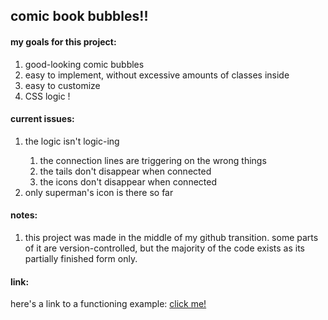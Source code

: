 <h2>comic book bubbles!!</h2>

<h4>my goals for this project:</h4>
<ol>
  <li>good-looking comic bubbles</li>
  <li>easy to implement, without excessive amounts of classes inside</li>
  <li>easy to customize</li>
  <li>CSS logic !</li>
</ol>

<h4>current issues:</h4>
<ol>
  <li>the logic isn't logic-ing</li>
    <ol>
      <li>the connection lines are triggering on the wrong things</li>
      <li>the tails don't disappear when connected</li>
      <li>the icons don't disappear when connected</li>
    </ol>
  <li>only superman's icon is there so far</li>
</ol>

<h4>notes:</h4>
<ol>
  <li>this project was made in the middle of my github transition. some parts of it are version-controlled, but the majority of the code exists as its partially finished form only.</li>
</ol>

<h4>link:</h4>
<p>here's a link to a functioning example: <a href="https://codepen.io/stoneflywheel/pen/dPYweVM">click me!</a></p>
